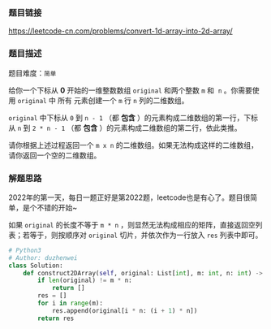 ### 题目链接
https://leetcode-cn.com/problems/convert-1d-array-into-2d-array/

### 题目描述
题目难度：```简单```

给你一个下标从 **0** 开始的一维整数数组 ```original``` 和两个整数 ```m``` 和  ```n``` 。你需要使用 ```original``` 中 所有 元素创建一个 ```m``` 行 ```n``` 列的二维数组。

```original``` 中下标从 ```0``` 到 ```n - 1``` （都 **包含** ）的元素构成二维数组的第一行，下标从 ```n``` 到 ```2 * n - 1``` （都 **包含** ）的元素构成二维数组的第二行，依此类推。

请你根据上述过程返回一个 ```m x n``` 的二维数组。如果无法构成这样的二维数组，请你返回一个空的二维数组。

### 解题思路
2022年的第一天，每日一题正好是第2022题，leetcode也是有心了。题目很简单，是个不错的开始~

如果 ```original``` 的长度不等于 ```m * n``` ，则显然无法构成相应的矩阵，直接返回空列表；若等于，则按顺序对 ```original``` 切片，并依次作为一行放入 ```res``` 列表中即可。

```python
# Python3
# Author: duzhenwei
class Solution:
    def construct2DArray(self, original: List[int], m: int, n: int) -> List[List[int]]:
        if len(original) != m * n:
            return []
        res = []
        for i in range(m):
            res.append(original[i * n: (i + 1) * n])
        return res
```